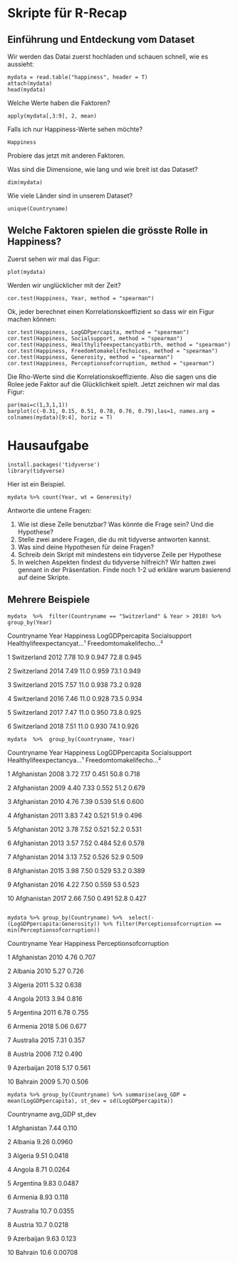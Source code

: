 # Skripte für R-Recap

## Einführung und Entdeckung vom Dataset

Wir werden das Datai zuerst hochladen und schauen schnell, wie es aussieht: 
```
mydata = read.table("happiness", header = T)
attach(mydata)
head(mydata)
```
Welche Werte haben die Faktoren?
```
apply(mydata[,3:9], 2, mean)
```
Falls ich nur Happiness-Werte sehen möchte?
```
Happiness
```
Probiere das jetzt mit anderen Faktoren.


Was sind die Dimensione, wie lang und wie breit ist das Dataset?
```
dim(mydata)
```
Wie viele Länder sind in unserem Dataset?

```
unique(Countryname)
```

## Welche Faktoren spielen die grösste Rolle in Happiness?

Zuerst sehen wir mal das Figur:
```
plot(mydata)
```
Werden wir unglücklicher mit der Zeit?
```
cor.test(Happiness, Year, method = "spearman")
```
Ok, jeder berechnet einen Korrelationskoeffizient so dass wir ein Figur machen können:
```
cor.test(Happiness, LogGDPpercapita, method = "spearman")
cor.test(Happiness, Socialsupport, method = "spearman")
cor.test(Happiness, Healthylifeexpectancyatbirth, method = "spearman")
cor.test(Happiness, Freedomtomakelifechoices, method = "spearman")
cor.test(Happiness, Generosity, method = "spearman")
cor.test(Happiness, Perceptionsofcorruption, method = "spearman")
```
Die Rho-Werte sind die Korrelationskoeffiziente. Also die sagen uns die Rolee jede Faktor auf die Glücklichkeit spielt. Jetzt zeichnen wir mal das Figur:
```
par(mai=c(1,3,1,1))
barplot(c(-0.31, 0.15, 0.51, 0.78, 0.76, 0.79),las=1, names.arg = colnames(mydata)[9:4], horiz = T)
```

# Hausaufgabe
```
install.packages('tidyverse')
library(tidyverse)
```

Hier ist ein Beispiel. 
```
mydata %>% count(Year, wt = Generosity)
```
Antworte die untene Fragen:
1) Wie ist diese Zeile benutzbar? Was könnte die Frage sein? Und die Hypothese?
2) Stelle zwei andere Fragen, die du mit tidyverse antworten kannst.
3) Was sind deine Hypothesen für deine Fragen?
4) Schreib dein Skript mit mindestens ein tidyverse Zeile per Hypothese
5) In welchen Aspekten findest du tidyverse hilfreich? Wir hatten zwei gennant in der Präsentation. Finde noch 1-2 ud erkläre warum basierend auf deine Skripte.



## Mehrere Beispiele
```
mydata  %>%  filter(Countryname == "Switzerland" & Year > 2010) %>% group_by(Year)
```

  Countryname  Year Happiness LogGDPpercapita Socialsupport Healthylifeexpectancyat…¹ Freedomtomakelifecho…²
  
  <chr>       <int>     <dbl>           <dbl>         <dbl>                     <dbl>                  <dbl>
  
1 Switzerland  2012      7.78            10.9         0.947                      72.8                  0.945

2 Switzerland  2014      7.49            11.0         0.959                      73.1                  0.949

3 Switzerland  2015      7.57            11.0         0.938                      73.2                  0.928

4 Switzerland  2016      7.46            11.0         0.928                      73.5                  0.934

5 Switzerland  2017      7.47            11.0         0.950                      73.8                  0.925

6 Switzerland  2018      7.51            11.0         0.930                      74.1                  0.926


```
mydata  %>%  group_by(Countryname, Year)
```

   Countryname  Year Happiness LogGDPpercapita Socialsupport Healthylifeexpectancya…¹ Freedomtomakelifecho…²
   
   <chr>       <int>     <dbl>           <dbl>         <dbl>                    <dbl>                  <dbl>
   
 1 Afghanistan  2008      3.72            7.17         0.451                     50.8                  0.718
 
 2 Afghanistan  2009      4.40            7.33         0.552                     51.2                  0.679
 
 3 Afghanistan  2010      4.76            7.39         0.539                     51.6                  0.600
 
 4 Afghanistan  2011      3.83            7.42         0.521                     51.9                  0.496
 
 5 Afghanistan  2012      3.78            7.52         0.521                     52.2                  0.531
 
 6 Afghanistan  2013      3.57            7.52         0.484                     52.6                  0.578
 
 7 Afghanistan  2014      3.13            7.52         0.526                     52.9                  0.509
 
 8 Afghanistan  2015      3.98            7.50         0.529                     53.2                  0.389
 
 9 Afghanistan  2016      4.22            7.50         0.559                     53                    0.523
 
10 Afghanistan  2017      2.66            7.50         0.491                     52.8                  0.427


```

mydata %>% group_by(Countryname) %>%  select(-(LogGDPpercapita:Generosity)) %>% filter(Perceptionsofcorruption == min(Perceptionsofcorruption))

```
   Countryname  Year Happiness Perceptionsofcorruption
   
   <chr>       <int>     <dbl>                   <dbl>
   
 1 Afghanistan  2010      4.76                   0.707
 
 2 Albania      2010      5.27                   0.726
 
 3 Algeria      2011      5.32                   0.638
 
 4 Angola       2013      3.94                   0.816
 
 5 Argentina    2011      6.78                   0.755
 
 6 Armenia      2018      5.06                   0.677
 
 7 Australia    2015      7.31                   0.357
 
 8 Austria      2006      7.12                   0.490
 
 9 Azerbaijan   2018      5.17                   0.561
 
10 Bahrain      2009      5.70                   0.506

```
mydata %>% group_by(Countryname) %>% summarise(avg_GDP = mean(LogGDPpercapita), st_dev = sd(LogGDPpercapita))
```

   Countryname avg_GDP  st_dev
   
   <chr>         <dbl>   <dbl>
   
 1 Afghanistan    7.44 0.110  
 
 2 Albania        9.26 0.0960 
 
 3 Algeria        9.51 0.0418 
 
 4 Angola         8.71 0.0264 
 
 5 Argentina      9.83 0.0487 
 
 6 Armenia        8.93 0.118  
 
 7 Australia     10.7  0.0355 
 
 8 Austria       10.7  0.0218 
 
 9 Azerbaijan     9.63 0.123  
 
10 Bahrain       10.6  0.00708

